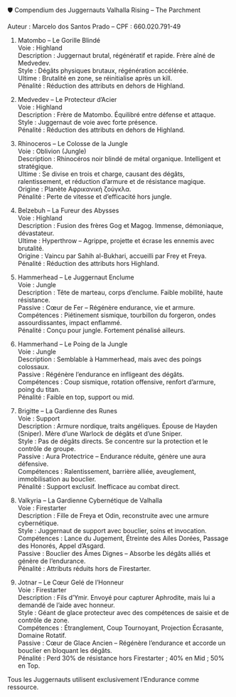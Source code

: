🛡️ Compendium des Juggernauts
Valhalla Rising – The Parchment

Auteur : Marcelo dos Santos Prado – CPF : 660.020.791-49

1. Matombo – Le Gorille Blindé  
Voie : Highland  
Description : Juggernaut brutal, régénératif et rapide. Frère aîné de Medvedev.  
Style : Dégâts physiques brutaux, régénération accélérée.  
Ultime : Brutalité en zone, se réinitialise après un kill.  
Pénalité : Réduction des attributs en dehors de Highland.  

2. Medvedev – Le Protecteur d’Acier  
Voie : Highland  
Description : Frère de Matombo. Équilibré entre défense et attaque.  
Style : Juggernaut de voie avec forte présence.  
Pénalité : Réduction des attributs en dehors de Highland.  

3. Rhinoceros – Le Colosse de la Jungle  
Voie : Oblivion (Jungle)  
Description : Rhinocéros noir blindé de métal organique. Intelligent et stratégique.  
Ultime : Se divise en trois et charge, causant des dégâts, ralentissement, et réduction d’armure et de résistance magique.  
Origine : Planète Αφρικανική ζούγκλα.  
Pénalité : Perte de vitesse et d’efficacité hors jungle.  

4. Belzebuh – La Fureur des Abysses  
Voie : Highland  
Description : Fusion des frères Gog et Magog. Immense, démoniaque, dévastateur.  
Ultime : Hyperthrow – Agrippe, projette et écrase les ennemis avec brutalité.  
Origine : Vaincu par Sahih al-Bukhari, accueilli par Frey et Freya.  
Pénalité : Réduction des attributs hors Highland.  

5. Hammerhead – Le Juggernaut Enclume  
Voie : Jungle  
Description : Tête de marteau, corps d’enclume. Faible mobilité, haute résistance.  
Passive : Cœur de Fer – Régénère endurance, vie et armure.  
Compétences : Piétinement sismique, tourbillon du forgeron, ondes assourdissantes, impact enflammé.  
Pénalité : Conçu pour jungle. Fortement pénalisé ailleurs.  

6. Hammerhand – Le Poing de la Jungle  
Voie : Jungle  
Description : Semblable à Hammerhead, mais avec des poings colossaux.  
Passive : Régénère l’endurance en infligeant des dégâts.  
Compétences : Coup sismique, rotation offensive, renfort d’armure, poing du titan.  
Pénalité : Faible en top, support ou mid.  

7. Brigitte – La Gardienne des Runes  
Voie : Support  
Description : Armure nordique, traits angéliques. Épouse de Hayden (Sniper). Mère d’une Warlock de dégâts et d’une Sniper.  
Style : Pas de dégâts directs. Se concentre sur la protection et le contrôle de groupe.  
Passive : Aura Protectrice – Endurance réduite, génère une aura défensive.  
Compétences : Ralentissement, barrière alliée, aveuglement, immobilisation au bouclier.  
Pénalité : Support exclusif. Inefficace au combat direct.  

8. Valkyria – La Gardienne Cybernétique de Valhalla  
Voie : Firestarter  
Description : Fille de Freya et Odin, reconstruite avec une armure cybernétique.  
Style : Juggernaut de support avec bouclier, soins et invocation.  
Compétences : Lance du Jugement, Étreinte des Ailes Dorées, Passage des Honorés, Appel d’Asgard.  
Passive : Bouclier des Âmes Dignes – Absorbe les dégâts alliés et génère de l’endurance.  
Pénalité : Attributs réduits hors de Firestarter.  

9. Jotnar – Le Cœur Gelé de l’Honneur  
Voie : Firestarter  
Description : Fils d’Ymir. Envoyé pour capturer Aphrodite, mais lui a demandé de l’aide avec honneur.  
Style : Géant de glace protecteur avec des compétences de saisie et de contrôle de zone.  
Compétences : Étranglement, Coup Tournoyant, Projection Écrasante, Domaine Rotatif.  
Passive : Cœur de Glace Ancien – Régénère l’endurance et accorde un bouclier en bloquant les dégâts.  
Pénalité : Perd 30% de résistance hors Firestarter ; 40% en Mid ; 50% en Top.

Tous les Juggernauts utilisent exclusivement l’Endurance comme ressource.
